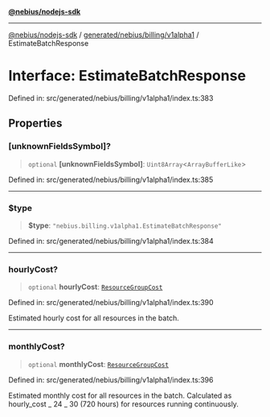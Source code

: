 [**@nebius/nodejs-sdk**](../../../../../README.md)

---

[@nebius/nodejs-sdk](../../../../../README.md) / [generated/nebius/billing/v1alpha1](../README.md) / EstimateBatchResponse

# Interface: EstimateBatchResponse

Defined in: src/generated/nebius/billing/v1alpha1/index.ts:383

## Properties

### \[unknownFieldsSymbol\]?

> `optional` **\[unknownFieldsSymbol\]**: `Uint8Array`\<`ArrayBufferLike`\>

Defined in: src/generated/nebius/billing/v1alpha1/index.ts:385

---

### $type

> **$type**: `"nebius.billing.v1alpha1.EstimateBatchResponse"`

Defined in: src/generated/nebius/billing/v1alpha1/index.ts:384

---

### hourlyCost?

> `optional` **hourlyCost**: [`ResourceGroupCost`](ResourceGroupCost.md)

Defined in: src/generated/nebius/billing/v1alpha1/index.ts:390

Estimated hourly cost for all resources in the batch.

---

### monthlyCost?

> `optional` **monthlyCost**: [`ResourceGroupCost`](ResourceGroupCost.md)

Defined in: src/generated/nebius/billing/v1alpha1/index.ts:396

Estimated monthly cost for all resources in the batch.
Calculated as hourly_cost _ 24 _ 30 (720 hours) for resources running continuously.
